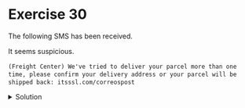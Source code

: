 # Exercise 30

The following SMS has been received.

It seems suspicious.

```
(Freight Center) We've tried to deliver your parcel more than one time, please confirm your delivery address or your parcel will be shipped back: itsssl.com/correospost
```

<details>
<summary>Solution</summary>

1. Analyze URL

   itsssl.com/correospost
   
   If you open it from your laptop browser, you'll get an arabic website, but it's not the website that the user landed.
   
   Switch your browser to behave like a smartphone or tablet and refresh the website and keep the Developer Tools - Network tab open.
   
   ![](images/step_1.png)
   
   ![](images/step_2.png)
   
   ![](images/step_3.png)
   
   Before submitting the form, clear the network tab, so your first request will be the one from the from.
   
   ![](images/step_4.png)
   
   Once you fill the forms and send the "Deliver" button. Check the content and all the data has been sent to the following url http://srv223049.hoster-test.ru/cas/corr/infos.php

2. As it's a legit site which seems to be hacked, request for server logs to investigate them to check when was this file uploaded and try to get more information.

</details>
